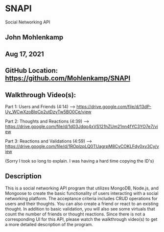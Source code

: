 # SNAPI
Social Networking API

## John Mohlenkamp
## Aug 17, 2021


## GitHub Location: https://github.com/Mohlenkamp/SNAPI

## Walkthrough Video(s):

Part 1: Users and Friends (4:14) --> https://drive.google.com/file/d/13dP-Uy_WCwXzoBlqCp2utDzyTw5BO0Ce/view

Part 2: Thoughts and Reactions (4:39)  --> https://drive.google.com/file/d/1d03Jdqo4xVS121hZUm21nn4fYC3YO7e7/view

Part 3: Reactions and Validations (4:59) --> https://drive.google.com/file/d/1ROplzpLQ0TUagrpM8CyCOKLFdy0xy3Cy/view

(Sorry I took so long to explain. I was having a hard time copying the ID's)

## Description 

This is a social networking API program that utilizes MongoDB, Node.js, and Mongoose to create the basic functionality of users interacting with a social networking platform. The acceptance criteria includes CRUD operations for users and their thoughts. You can also create a friend or react to an existing thought. In addition to basic validation, you will also see some virtuals that count the number of friends or thought reactions. Since there is not a corresponding UI for this API, please watch the walkthrough video(s) to get a more detailed description of the program.
